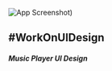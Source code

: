 


![App Screenshot](https://github.com/ajaysoni12/work_on_ui_-AndroidApp-/blob/master/MusicPlayerUIDesign/MusicPlayerUIDesign.png))


<h2>#WorkOnUIDesign</h2>
<h5>Music Player UI Design</h5>
 
